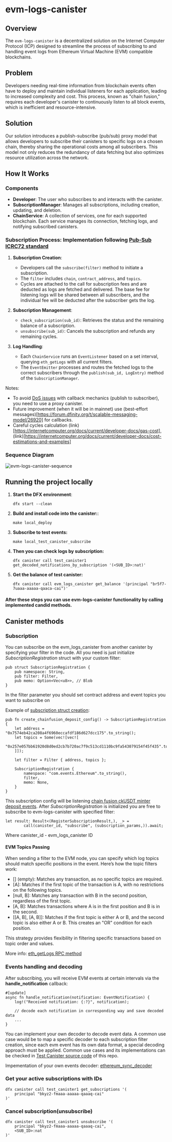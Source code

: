 # evm-logs-canister

## Overview

The `evm-logs-canister` is a decentralized solution on the Internet Computer Protocol (ICP) designed to streamline the process of subscribing to and handling event logs from Ethereum Virtual Machine (EVM) compatible blockchains.

## Problem

Developers needing real-time information from blockchain events often have to deploy and maintain individual listeners for each application, leading to increased complexity and cost. This process, known as "chain fusion," requires each developer's canister to continuously listen to all block events, which is inefficient and resource-intensive.

## Solution

Our solution introduces a publish-subscribe (pub/sub) proxy model that allows developers to subscribe their canisters to specific logs on a chosen chain, thereby sharing the operational costs among all subscribers. This model not only reduces the redundancy of data fetching but also optimizes resource utilization across the network.

## How It Works

### Components
- **Developer**: The user who subscribes to and interacts with the canister.
- **SubscriptionManager**: Manages all subscriptions, including creation, updating, and deletion.
- **ChainService**: A collection of services, one for each supported blockchain. Each service manages its connection, fetching logs, and notifying subscribed canisters.

### Subscription Process: Implementation following [Pub-Sub ICRC72 standard](https://github.com/icdevs/ICEventsWG/blob/main/Meetings/20240529/icrc72draft.md)
1. **Subscription Creation**:
   - Developers call the `subscribe(filter)` method to initiate a subscription.
   - The `filter` includes `chain`, `contract_address`, and `topics`.
   - Cycles are attached to the call for subscription fees and are deducted as logs are fetched and delivered. The base fee for listening logs will be shared between all subscribers, and the individual fee will be deducted after the subscriber gets the log. 

2. **Subscription Management**:
   - `check_subscription(sub_id)`: Retrieves the status and the remaining balance of a subscription.
   - `unsubscribe(sub_id)`: Cancels the subscription and refunds any remaining cycles.

3. **Log Handling**:
   - Each `ChainService` runs an `EventListener` based on a set interval, querying `eth_getLogs` with all current filters.
   - The `EventEmitter` processes and routes the fetched logs to the correct subscribers through the `publish(sub_id, LogEntry)` method of the `SubscriptionManager`.

Notes: 
- To avoid [DoS issues](https://internetcomputer.org/docs/current/developer-docs/security/security-best-practices/inter-canister-calls#be-aware-of-the-risks-involved-in-calling-untrustworthy-canisters) with callback mechanics (publish to subscriber), you need to use a proxy canister.
- Future improvement (when it will be in mainnet) use (best-effort messages)[https://forum.dfinity.org/t/scalable-messaging-model/26920] for callbacks.
- Careful cycles calculation (link)[https://internetcomputer.org/docs/current/developer-docs/gas-cost], (link)[https://internetcomputer.org/docs/current/developer-docs/cost-estimations-and-examples] 

### Sequence Diagram
![evm-logs-canister-sequence](https://github.com/user-attachments/assets/5e1460ba-e8ff-4416-831c-4e0eb2b57617)

## Running the project locally

1. **Start the DFX environment**:
   
   ```
   dfx start --clean
   ```
   
2. **Build and install code into the canister:**:
   ```
   make local_deploy
   ```
   
3. **Subscribe to test events:**
   ```
   make local_test_canister_subscribe
   ```

4. **Then you can check logs by subscription:**
   ```
   dfx canister call test_canister1 get_decoded_notifications_by_subscription '(<SUB_ID>:nat)'
   ```
   
5. **Get the balance of test canister:**
   ```
   dfx canister call evm_logs_canister get_balance '(principal "br5f7-7uaaa-aaaaa-qaaca-cai")'
   ```
   
#### After these steps you can use evm-logs-canister functionality by calling implemented candid methods.


## Canister methods

### Subscription

You can subscribe on the evm_logs_canister from another canister by specifying your filter in the code. 
All you need is just initialize *SubscriptionRegistration* struct with your custom filter:

```
pub struct SubscriptionRegistration {
    pub namespace: String,
    pub filter: Filter,
    pub memo: Option<Vec<u8>>, // Blob
}
```
In the filter parameter you should set contract address and event topics you want to subscribe on

Example of [subscription struct creation](https://github.com/orally-network/evm-logs-canister/blob/7c042a5b776eb8037891c084f936aaa730694545/src/canister_testing/test_canister1/src/utils.rs#L93):

```
pub fn create_chainfusion_deposit_config() -> SubscriptionRegistration {
    let address = "0x7574eb42ca208a4f6960eccafdf186d627dcc175".to_string();
    let topics = Some(vec![vec![
        "0x257e057bb61920d8d0ed2cb7b720ac7f9c513cd1110bc9fa543079154f45f435".to_string(),
    ]]);

    let filter = Filter { address, topics };

    SubscriptionRegistration {
        namespace: "com.events.Ethereum".to_string(),
        filter,
        memo: None,
    }
}
```
This subscription config will be listening [chain fusion ckUSDT minter deposit events](https://etherscan.io/tx/0xb358914900ae855dc283bdba8c2de1f2a02f1b9610c35f0ec49f71c60465f104#eventlog#165).
After *SubscriptionRegistration* is initialized you are free to subscribe to evm-logs-canister with specified filter:
```
let result: Result<(RegisterSubscriptionResult,), _> =
        call(canister_id, "subscribe", (subscription_params,)).await;
```
Where canister_id - evm_logs_canister ID

####  EVM Topics Passing
When sending a filter to the EVM node, you can specify which log topics should match specific positions in the event. Here’s how the topic filters work:

- [] (empty): Matches any transaction, as no specific topics are required.
- [A]: Matches if the first topic of the transaction is A, with no restrictions on the following topics.
- [null, B]: Matches any transaction with B in the second position, regardless of the first topic.
- [A, B]: Matches transactions where A is in the first position and B is in the second.
- [[A, B], [A, B]]: Matches if the first topic is either A or B, and the second topic is also either A or B. This creates an "OR" condition for each position.

This strategy provides flexibility in filtering specific transactions based on topic order and values.

More info: [eth_getLogs RPC method](https://docs.alchemy.com/docs/deep-dive-into-eth_getlogs) 
### Events handling and decoding
After subscribing, you will receive EVM events at certain intervals via the **handle_notification** callback:
```
#[update]
async fn handle_notification(notification: EventNotification) {
    log!("Received notification: {:?}", notification);

    // decode each notification in corresponding way and save decoded data
    ...
}
```
You can implement your own decoder 
to decode event data. A common use case would be to map a specific decoder to each subscription filter
creation, since each evm event has its own data format, a special decoding approach must be applied.
Common use cases and its implementations can be checked in [Test Canister source code](https://github.com/orally-network/evm-logs-canister/tree/7c042a5b776eb8037891c084f936aaa730694545/src/canister_testing/test_canister1) of this repo. 

Impementation of your own events decoder: [ethereum_sync_decoder](https://github.com/orally-network/evm-logs-canister/blob/7c042a5b776eb8037891c084f936aaa730694545/src/canister_testing/test_canister1/src/decoders.rs#L33)

### Get your active subscriptions with IDs

```
dfx canister call test_canister1 get_subscriptions '(
    principal "bkyz2-fmaaa-aaaaa-qaaaq-cai"
)' 
```

### Cancel subscription(unsubscribe)


```
dfx canister call test_canister1 unsubscribe '(
    principal "bkyz2-fmaaa-aaaaa-qaaaq-cai",
    <SUB_ID>:nat
)'
```